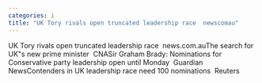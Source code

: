 ```yaml
---
categories: i
title: "UK Tory rivals open truncated leadership race  newscomau"
---
```

UK Tory rivals open truncated leadership race&nbsp;&nbsp;news.com.auThe search for UK"s new prime minister&nbsp;&nbsp;CNASir Graham Brady: Nominations for Conservative party leadership open until Monday&nbsp;&nbsp;Guardian NewsContenders in UK leadership race need 100 nominations&nbsp;&nbsp;Reuters 